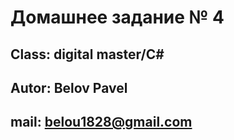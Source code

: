 # Домашнее задание № 4

## Class: digital master/C#

## Autor: Belov Pavel

## mail: belou1828@gmail.com

